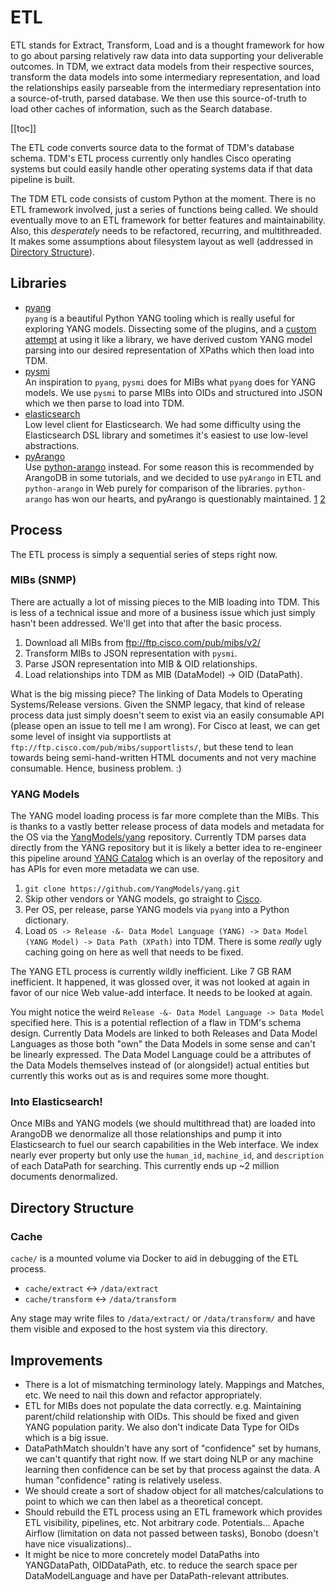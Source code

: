 # ETL
ETL stands for Extract, Transform, Load and is a thought framework for how to go about parsing relatively raw data into data supporting your deliverable outcomes. In TDM, we extract data models from their respective sources, transform the data models into some intermediary representation, and load the relationships easily parseable from the intermediary representation into a source-of-truth, parsed database. We then use this source-of-truth to load other caches of information, such as the Search database.

[[toc]]

The ETL code converts source data to the format of TDM's database schema. TDM's ETL process currently only handles Cisco operating systems but could easily handle other operating systems data if that data pipeline is built.

The TDM ETL code consists of custom Python at the moment. There is no ETL framework involved, just a series of functions being called. We should eventually move to an ETL framework for better features and maintainability. Also, this *desperately* needs to be refactored, recurring, and multithreaded. It makes some assumptions about filesystem layout as well (addressed in [Directory Structure](#directory-structure)).

## Libraries
* [pyang](https://github.com/mbj4668/pyang)  
`pyang` is a beautiful Python YANG tooling which is really useful for exploring YANG models. Dissecting some of the plugins, and a [custom attempt](https://github.com/remingtonc/pyang-as-lib) at using it like a library, we have derived custom YANG model parsing into our desired representation of XPaths which then load into TDM.
* [pysmi](https://github.com/etingof/pysmi)  
An inspiration to `pyang`, `pysmi` does for MIBs what `pyang` does for YANG models. We use `pysmi` to parse MIBs into OIDs and structured into JSON which we then parse to load into TDM.
* [elasticsearch](https://github.com/elastic/elasticsearch-py)  
Low level client for Elasticsearch. We had some difficulty using the Elasticsearch DSL library and sometimes it's easiest to use low-level abstractions.
* [pyArango](https://github.com/tariqdaouda/pyArango)  
Use [python-arango](https://github.com/joowani/python-arango) instead. For some reason this is recommended by ArangoDB in some tutorials, and we decided to use `pyArango` in ETL and `python-arango` in Web purely for comparison of the libraries. `python-arango` has won our hearts, and pyArango is questionably maintained. [1](https://github.com/tariqdaouda/pyArango/issues/105) [2](https://github.com/tariqdaouda/pyArango/issues/111)

## Process
The ETL process is simply a sequential series of steps right now.

### MIBs (SNMP)
There are actually a lot of missing pieces to the MIB loading into TDM. This is less of a technical issue and more of a business issue which just simply hasn't been addressed. We'll get into that after the basic process.

1) Download all MIBs from ftp://ftp.cisco.com/pub/mibs/v2/
2) Transform MIBs to JSON representation with `pysmi`.
3) Parse JSON representation into MIB & OID relationships.
4) Load relationships into TDM as MIB (DataModel) -> OID (DataPath).

What is the big missing piece? The linking of Data Models to Operating Systems/Release versions. Given the SNMP legacy, that kind of release process data just simply doesn't seem to exist via an easily consumable API (please open an issue to tell me I am wrong). For Cisco at least, we can get some level of insight via supportlists at `ftp://ftp.cisco.com/pub/mibs/supportlists/`, but these tend to lean towards being semi-hand-written HTML documents and not very machine consumable. Hence, business problem. :)

### YANG Models
The YANG model loading process is far more complete than the MIBs. This is thanks to a vastly better release process of data models and metadata for the OS via the [YangModels/yang](https://github.com/YangModels/yang/tree/master/vendor/cisco) repository. Currently TDM parses data directly from the YANG repository but it is likely a better idea to re-engineer this pipeline around [YANG Catalog](https://yangcatalog.org/) which is an overlay of the repository and has APIs for even more metadata we can use.

1. `git clone https://github.com/YangModels/yang.git`
2. Skip other vendors or YANG models, go straight to [Cisco](https://github.com/YangModels/yang/tree/master/vendor/cisco).
3. Per OS, per release, parse YANG models via `pyang` into a Python dictionary.
4. Load `OS -> Release -&- Data Model Language (YANG) -> Data Model (YANG Model) -> Data Path (XPath)` into TDM. There is some *really* ugly caching going on here as well that needs to be fixed.

The YANG ETL process is currently wildly inefficient. Like 7 GB RAM inefficient. It happened, it was glossed over, it was not looked at again in favor of our nice Web value-add interface. It needs to be looked at again.

You might notice the weird `Release -&- Data Model Language -> Data Model` specified here. This is a potential reflection of a flaw in TDM's schema design. Currently Data Models are linked to both Releases and Data Model Languages as those both "own" the Data Models in some sense and can't be linearly expressed. The Data Model Language could be a attributes of the Data Models themselves instead of (or alongside!) actual entities but currently this works out as is and requires some more thought.

### Into Elasticsearch!
Once MIBs and YANG models (we should multithread that) are loaded into ArangoDB we denormalize all those relationships and pump it into Elasticsearch to fuel our search capabilities in the Web interface. We index nearly ever property but only use the `human_id`, `machine_id`, and `description` of each DataPath for searching. This currently ends up ~2 million documents denormalized.

## Directory Structure

### Cache
`cache/` is a mounted volume via Docker to aid in debugging of the ETL process.

* `cache/extract` <-> `/data/extract`
* `cache/transform` <-> `/data/transform`

Any stage may write files to `/data/extract/` or `/data/transform/` and have them visible and exposed to the host system via this directory.

## Improvements
* There is a lot of mismatching terminology lately. Mappings and Matches, etc. We need to nail this down and refactor appropriately.
* ETL for MIBs does not populate the data correctly. e.g. Maintaining parent/child relationship with OIDs. This should be fixed and given YANG population parity. We also don't indicate Data Type for OIDs which is a big issue.
* DataPathMatch shouldn't have any sort of "confidence" set by humans, we can't quantify that right now. If we start doing NLP or any machine learning then confidence can be set by that process against the data. A human "confidence" rating is relatively useless.
* We should create a sort of shadow object for all matches/calculations to point to which we can then label as a theoretical concept.
* Should rebuild the ETL process using an ETL framework which provides ETL visibility, pipelines, etc. Not arbitrary code. Potentials... Apache Airflow (limitation on data not passed between tasks), Bonobo (doesn't have nice visualizations)..
* It might be nice to more concretely model DataPaths into YANGDataPath, OIDDataPath, etc. to reduce the search space per DataModelLanguage and have per DataPath-relevant attributes.
